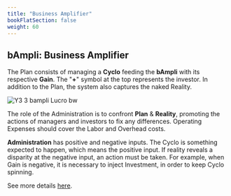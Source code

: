 ```yaml
---
title: "Business Amplifier"
bookFlatSection: false
weight: 60
---
```


## bAmpli: Business Amplifier

The Plan consists of managing a **Cyclo** feeding the **bAmpli** with its respective **Gain**. The "**+**" symbol at the top represents the investor. In addition to the Plan, the system also captures the naked Reality.

![Y3 3 bampli Lucro bw](https://user-images.githubusercontent.com/86032/79046226-0aac9b00-7be6-11ea-9664-d33b7c5b99cd.png)

The role of the Administration is to confront **Plan** & **Reality**, promoting the actions of managers and investors to fix any differences. Operating Expenses should  cover the Labor and Overhead costs.

**Administration** has positive and negative inputs. The Cyclo is something expected to happen, which means the positive input. If reality reveals a disparity at the negative input, an action must be taken. For example, when Gain is negative, it is necessary to inject Investment, in order to keep Cyclo spinning.

See more details [here](/docs/posts/indicators/).

